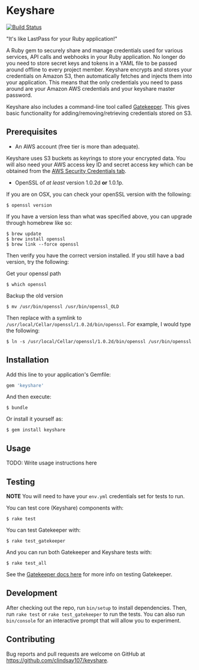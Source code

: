 # Keyshare
[![Build Status](https://travis-ci.org/clindsay107/keyshare.svg?branch=master)](https://travis-ci.org/clindsay107/keyshare)

"It's like LastPass for your Ruby application!"

A Ruby gem to securely share and manage credentials used for various services, API calls and webhooks in your Ruby application.
No longer do you need to store secret keys and tokens in a YAML file to be passed around offline to every project member. Keyshare
encrypts and stores your credentials on Amazon S3, then automatically fetches and injects them into your application. This means
that the only credentials you need to pass around are your Amazon AWS credentials and your keyshare master password.

Keyshare also includes a command-line tool called [Gatekeeper](cli). This gives basic functionality for
adding/removing/retrieving credentials stored on S3.

## Prerequisites

- An AWS account (free tier is more than adequate).

Keyshare uses S3 buckets as keyrings to store your encrypted data. You will also
need your AWS access key ID and secret access key which can be obtained from the [AWS Security Credentials tab](https://console.aws.amazon.com/iam/home?#security_credential).

- OpenSSL of *at least* version 1.0.2d **or** 1.0.1p.

If you are on OSX, you can check your openSSL version with the following:

    $ openssl version

If you have a version less than what was specified above, you can upgrade through homebrew like so:

    $ brew update
    $ brew install openssl
    $ brew link --force openssl

Then verify you have the correct version installed. If you still have a bad version, try the following:

Get your openssl path

    $ which openssl

Backup the old version

    $ mv /usr/bin/openssl /usr/bin/openssl_OLD

Then replace with a symlink to `/usr/local/Cellar/openssl/1.0.2d/bin/openssl`. For example, I would type the following:

    $ ln -s /usr/local/Cellar/openssl/1.0.2d/bin/openssl /usr/bin/openssl

## Installation

Add this line to your application's Gemfile:

```ruby
gem 'keyshare'
```

And then execute:

    $ bundle

Or install it yourself as:

    $ gem install keyshare

## Usage

TODO: Write usage instructions here

## Testing

**NOTE** You will need to have your `env.yml` credentials set for tests to run.

You can test core (Keyshare) components with:

    $ rake test

You can test Gatekeeper with:

    $ rake test_gatekeeper

And you can run both Gatekeeper and Keyshare tests with:

    $ rake test_all

See the [Gatekeeper docs here](cli/README.md) for more info on testing Gatekeeper.

## Development

After checking out the repo, run `bin/setup` to install dependencies. Then, run `rake test` or `rake test_gatekeeper` to run the tests.
You can also run `bin/console` for an interactive prompt that will allow you to experiment.

## Contributing

Bug reports and pull requests are welcome on GitHub at https://github.com/clindsay107/keyshare.
